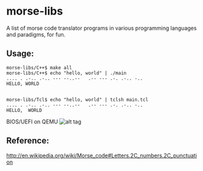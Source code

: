 morse-libs
==========
A list of morse code translator programs in various programming languages and paradigms, for fun.

Usage:
------

    morse-libs/C++$ make all
    morse-libs/C++$ echo "hello, world" | ./main
    .... . .-.. .-.. --- --..--   .-- --- .-. .-.. -.. 
    HELLO, WORLD


    morse-libs/Tcl$ echo "hello, world" | tclsh main.tcl
    .... . .-.. .-.. --- --..--   .-- --- .-. .-.. -.. 
    HELLO,  WORLD 


BIOS/UEFI on QEMU
![alt tag](https://raw.github.com/tzyluen/morse-libs/master/UEFI/Screenshot%20from%202014-03-17%2023:20:12.png)



Reference:
----------
http://en.wikipedia.org/wiki/Morse_code#Letters.2C_numbers.2C_punctuation

